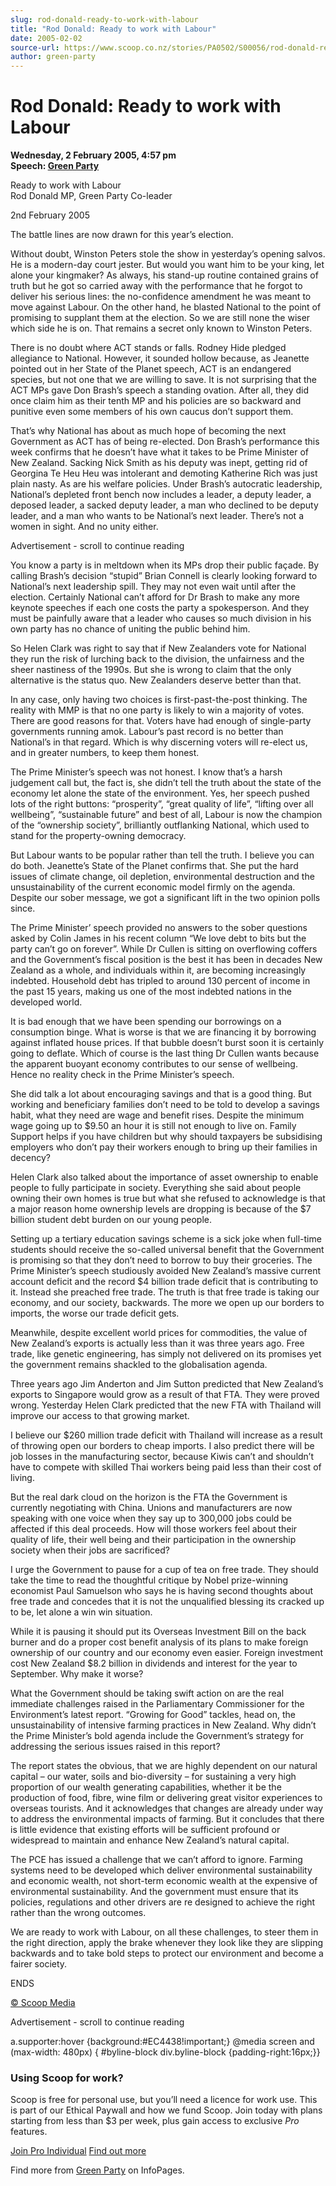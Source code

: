 ```yaml
---
slug: rod-donald-ready-to-work-with-labour
title: "Rod Donald: Ready to work with Labour"
date: 2005-02-02
source-url: https://www.scoop.co.nz/stories/PA0502/S00056/rod-donald-ready-to-work-with-labour.htm
author: green-party
---
```

Rod Donald: Ready to work with Labour
=====================================

**Wednesday, 2 February 2005, 4:57 pm**  
**Speech: [Green Party](https://info.scoop.co.nz/Green_Party)**

Ready to work with Labour  
Rod Donald MP, Green Party Co-leader

2nd February 2005

The battle lines are now drawn for this year’s election.

Without doubt, Winston Peters stole the show in yesterday’s opening salvos. He is a modern-day court jester. But would you want him to be your king, let alone your kingmaker? As always, his stand-up routine contained grains of truth but he got so carried away with the performance that he forgot to deliver his serious lines: the no-confidence amendment he was meant to move against Labour. On the other hand, he blasted National to the point of promising to supplant them at the election. So we are still none the wiser which side he is on. That remains a secret only known to Winston Peters.

There is no doubt where ACT stands or falls. Rodney Hide pledged allegiance to National. However, it sounded hollow because, as Jeanette pointed out in her State of the Planet speech, ACT is an endangered species, but not one that we are willing to save. It is not surprising that the ACT MPs gave Don Brash’s speech a standing ovation. After all, they did once claim him as their tenth MP and his policies are so backward and punitive even some members of his own caucus don’t support them.

That’s why National has about as much hope of becoming the next Government as ACT has of being re-elected. Don Brash’s performance this week confirms that he doesn’t have what it takes to be Prime Minister of New Zealand. Sacking Nick Smith as his deputy was inept, getting rid of Georgina Te Heu Heu was intolerant and demoting Katherine Rich was just plain nasty. As are his welfare policies. Under Brash’s autocratic leadership, National’s depleted front bench now includes a leader, a deputy leader, a deposed leader, a sacked deputy leader, a man who declined to be deputy leader, and a man who wants to be National’s next leader. There’s not a women in sight. And no unity either.

Advertisement - scroll to continue reading





You know a party is in meltdown when its MPs drop their public façade. By calling Brash’s decision “stupid” Brian Connell is clearly looking forward to National’s next leadership spill. They may not even wait until after the election. Certainly National can’t afford for Dr Brash to make any more keynote speeches if each one costs the party a spokesperson. And they must be painfully aware that a leader who causes so much division in his own party has no chance of uniting the public behind him.

So Helen Clark was right to say that if New Zealanders vote for National they run the risk of lurching back to the division, the unfairness and the sheer nastiness of the 1990s. But she is wrong to claim that the only alternative is the status quo. New Zealanders deserve better than that.

In any case, only having two choices is first-past-the-post thinking. The reality with MMP is that no one party is likely to win a majority of votes. There are good reasons for that. Voters have had enough of single-party governments running amok. Labour’s past record is no better than National’s in that regard. Which is why discerning voters will re-elect us, and in greater numbers, to keep them honest.

The Prime Minister’s speech was not honest. I know that’s a harsh judgement call but, the fact is, she didn’t tell the truth about the state of the economy let alone the state of the environment. Yes, her speech pushed lots of the right buttons: “prosperity”, “great quality of life”, “lifting over all wellbeing”, “sustainable future” and best of all, Labour is now the champion of the “ownership society”, brilliantly outflanking National, which used to stand for the property-owning democracy.

But Labour wants to be popular rather than tell the truth. I believe you can do both. Jeanette’s State of the Planet confirms that. She put the hard issues of climate change, oil depletion, environmental destruction and the unsustainability of the current economic model firmly on the agenda. Despite our sober message, we got a significant lift in the two opinion polls since.

The Prime Minister’ speech provided no answers to the sober questions asked by Colin James in his recent column “We love debt to bits but the party can’t go on forever”. While Dr Cullen is sitting on overflowing coffers and the Government’s fiscal position is the best it has been in decades New Zealand as a whole, and individuals within it, are becoming increasingly indebted. Household debt has tripled to around 130 percent of income in the past 15 years, making us one of the most indebted nations in the developed world.

It is bad enough that we have been spending our borrowings on a consumption binge. What is worse is that we are financing it by borrowing against inflated house prices. If that bubble doesn’t burst soon it is certainly going to deflate. Which of course is the last thing Dr Cullen wants because the apparent buoyant economy contributes to our sense of wellbeing. Hence no reality check in the Prime Minister’s speech.

She did talk a lot about encouraging savings and that is a good thing. But working and beneficiary families don’t need to be told to develop a savings habit, what they need are wage and benefit rises. Despite the minimum wage going up to $9.50 an hour it is still not enough to live on. Family Support helps if you have children but why should taxpayers be subsidising employers who don’t pay their workers enough to bring up their families in decency?

Helen Clark also talked about the importance of asset ownership to enable people to fully participate in society. Everything she said about people owning their own homes is true but what she refused to acknowledge is that a major reason home ownership levels are dropping is because of the $7 billion student debt burden on our young people.

Setting up a tertiary education savings scheme is a sick joke when full-time students should receive the so-called universal benefit that the Government is promising so that they don’t need to borrow to buy their groceries. The Prime Minister’s speech studiously avoided New Zealand’s massive current account deficit and the record $4 billion trade deficit that is contributing to it. Instead she preached free trade. The truth is that free trade is taking our economy, and our society, backwards. The more we open up our borders to imports, the worse our trade deficit gets.

Meanwhile, despite excellent world prices for commodities, the value of New Zealand’s exports is actually less than it was three years ago. Free trade, like genetic engineering, has simply not delivered on its promises yet the government remains shackled to the globalisation agenda.

Three years ago Jim Anderton and Jim Sutton predicted that New Zealand’s exports to Singapore would grow as a result of that FTA. They were proved wrong. Yesterday Helen Clark predicted that the new FTA with Thailand will improve our access to that growing market.

I believe our $260 million trade deficit with Thailand will increase as a result of throwing open our borders to cheap imports. I also predict there will be job losses in the manufacturing sector, because Kiwis can’t and shouldn’t have to compete with skilled Thai workers being paid less than their cost of living.

But the real dark cloud on the horizon is the FTA the Government is currently negotiating with China. Unions and manufacturers are now speaking with one voice when they say up to 300,000 jobs could be affected if this deal proceeds. How will those workers feel about their quality of life, their well being and their participation in the ownership society when their jobs are sacrificed?

I urge the Government to pause for a cup of tea on free trade. They should take the time to read the thoughtful critique by Nobel prize-winning economist Paul Samuelson who says he is having second thoughts about free trade and concedes that it is not the unqualified blessing its cracked up to be, let alone a win win situation.

While it is pausing it should put its Overseas Investment Bill on the back burner and do a proper cost benefit analysis of its plans to make foreign ownership of our country and our economy even easier. Foreign investment cost New Zealand $8.2 billion in dividends and interest for the year to September. Why make it worse?

What the Government should be taking swift action on are the real immediate challenges raised in the Parliamentary Commissioner for the Environment’s latest report. “Growing for Good” tackles, head on, the unsustainability of intensive farming practices in New Zealand. Why didn’t the Prime Minister’s bold agenda include the Government’s strategy for addressing the serious issues raised in this report?

The report states the obvious, that we are highly dependent on our natural capital – our water, soils and bio-diversity – for sustaining a very high proportion of our wealth generating capabilities, whether it be the production of food, fibre, wine film or delivering great visitor experiences to overseas tourists. And it acknowledges that changes are already under way to address the environmental impacts of farming. But it concludes that there is little evidence that existing efforts will be sufficient profound or widespread to maintain and enhance New Zealand’s natural capital.

The PCE has issued a challenge that we can’t afford to ignore. Farming systems need to be developed which deliver environmental sustainability and economic wealth, not short-term economic wealth at the expensive of environmental sustainability. And the government must ensure that its policies, regulations and other drivers are re designed to achieve the right rather than the wrong outcomes.

We are ready to work with Labour, on all these challenges, to steer them in the right direction, apply the brake whenever they look like they are slipping backwards and to take bold steps to protect our environment and become a fairer society.

ENDS

[© Scoop Media](http://www.scoop.co.nz/about/terms.html)  

Advertisement - scroll to continue reading



a.supporter:hover {background:#EC4438!important;} @media screen and (max-width: 480px) { #byline-block div.byline-block {padding-right:16px;}}

### Using Scoop for work?

Scoop is free for personal use, but you’ll need a licence for work use. This is part of our Ethical Paywall and how we fund Scoop. Join today with plans starting from less than $3 per week, plus gain access to exclusive _Pro_ features.  
  
[Join Pro Individual](https://pro.scoop.co.nz/Individual/?from=ProIn24) [Find out more](https://pro.scoop.co.nz/using-scoop-for-work/?from=ProIn24)

Find more from [Green Party](https://info.scoop.co.nz/Green_Party) on InfoPages.